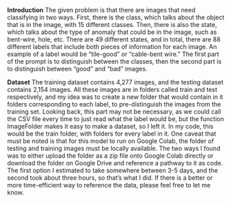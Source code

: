 **Introduction**
The given problem is that there are images that need classifying in two ways. First, there is the class, which
talks about the object that is in the image, with 15 different classes. Then, there is also the state, which talks
about the type of anomaly that could be in the image, such as bent-wire, hole, etc. There are 49 different states,
and in total, there are 88 different labels that include both pieces of information for each image. An example
of a label would be “tile-good” or “cable-bent wire.” The first part of the prompt is to distinguish between the
classes, then the second part is to distinguish between “good” and “bad” images.

**Dataset**
The training dataset contains 4,277 images, and the testing dataset contains 2,154 images. All these images
are in folders called train and test respectively, and my idea was to create a new folder that would contain in it
folders corresponding to each label, to pre-distinguish the images from the training set. Looking back, this part
may not be necessary, as we could call the CSV file every time to just read what the label would be, but the
function ImageFolder makes it easy to make a dataset, so I left it. In my code, this would be the train folder,
with folders for every label in it.
One caveat that must be noted is that for this model to run on Google Colab, the folder of testing and training
images must be locally available. The two ways I found was to either upload the folder as a zip file onto Google
Colab directly or download the folder on Google Drive and reference a pathway to it as code. The first option
I estimated to take somewhere between 3-5 days, and the second took about three hours, so that’s what I did.
If there is a better or more time-efficient way to reference the data, please feel free to let me know.

